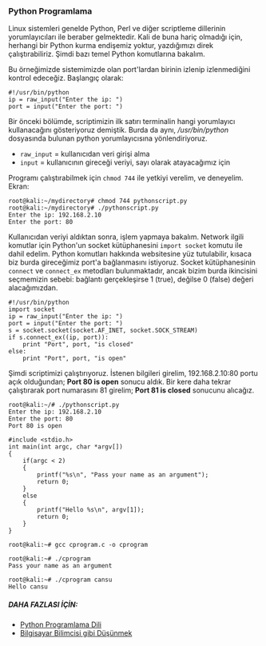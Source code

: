 ### Python Programlama

Linux sistemleri genelde Python, Perl ve diğer scriptleme dillerinin yorumlayıcıları ile beraber gelmektedir. Kali de buna hariç olmadığı için, herhangi bir Python kurma endişemiz yoktur, yazdığımızı direk çalıştırabiliriz. Şimdi bazı temel Python komutlarına bakalım.

Bu örneğimizde sistemimizde olan port'lardan birinin izlenip izlenmediğini kontrol edeceğiz. Başlangıç olarak:

```ShellSession
#!/usr/bin/python
ip = raw_input("Enter the ip: ")
port = input("Enter the port: ")
```

Bir önceki bölümde, scriptimizin ilk satırı terminalin hangi yorumlayıcı kullanacağını gösteriyoruz demiştik. Burda da aynı, _/usr/bin/python_ dosyasında bulunan python yorumlayıcısına yönlendiriyoruz. 
* `raw_input` = kullanıcıdan veri girişi alma
* `input` = kullanıcının gireceği veriyi, sayı olarak atayacağımız için

Programı çalıştırabilmek için `chmod 744` ile yetkiyi verelim, ve deneyelim. Ekran:

```ShellSession
root@kali:~/mydirectory# chmod 744 pythonscript.py
root@kali:~/mydirectory# ./pythonscript.py
Enter the ip: 192.168.2.10
Enter the port: 80
```

Kullanıcıdan veriyi aldıktan sonra, işlem yapmaya bakalım. Network ilgili komutlar için Python'un socket kütüphanesini `import socket` komutu ile dahil edelim. Python komutları hakkında websitesine yüz tutulabilir, kısaca biz burda gireceğimiz port'a bağlanmasını istiyoruz. Socket kütüphanesinin `connect` ve `connect_ex` metodları bulunmaktadır, ancak bizim burda ikincisini seçmemizin sebebi: bağlantı gerçekleşirse 1 (true), değilse 0 (false) değeri alacağımızdan.

```ShellSession
#!/usr/bin/python
import socket
ip = raw_input("Enter the ip: ")
port = input("Enter the port: ")
s = socket.socket(socket.AF_INET, socket.SOCK_STREAM)
if s.connect_ex((ip, port)):
    print "Port", port, "is closed"
else:
    print "Port", port, "is open"
```

Şimdi scriptimizi çalıştırıyoruz. İstenen bilgileri girelim, 192.168.2.10:80 portu açık olduğundan; __Port 80 is open__ sonucu aldık. Bir kere daha tekrar çalıştırarak port numarasını 81 girelim; __Port 81 is closed__ sonucunu alıcağız.

```ShellSession
root@kali:~/# ./pythonscript.py
Enter the ip: 192.168.2.10
Enter the port: 80
Port 80 is open
```



```ShellSession
#include <stdio.h>
int main(int argc, char *argv[])
{
    if(argc < 2)
    {
        printf("%s\n", "Pass your name as an argument");
        return 0;
    }
    else
    {
        printf("Hello %s\n", argv[1]);
        return 0;
    }
}
```

```ShellSession
root@kali:~# gcc cprogram.c -o cprogram
```

```ShellSession
root@kali:~# ./cprogram
Pass your name as an argument
```

```ShellSession
root@kali:~# ./cprogram cansu
Hello cansu
```

##### DAHA FAZLASI İÇİN:

* [Python Programlama Dili](http://belgeler.istihza.com/py3/)
* [Bilgisayar Bilimcisi gibi Düşünmek](http://yzgrafik.ege.edu.tr/%7Etekrei/dersler/bbgd_p/BBGD_PIO.pdf)







